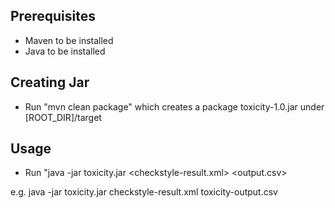 Prerequisites
-------------
* Maven to be installed
* Java to be installed

Creating Jar
------------
* Run "mvn clean package" which creates a package toxicity-1.0.jar under [ROOT_DIR]/target

Usage
-----

* Run "java -jar toxicity.jar <checkstyle-result.xml> <output.csv>

e.g. java -jar toxicity.jar checkstyle-result.xml toxicity-output.csv